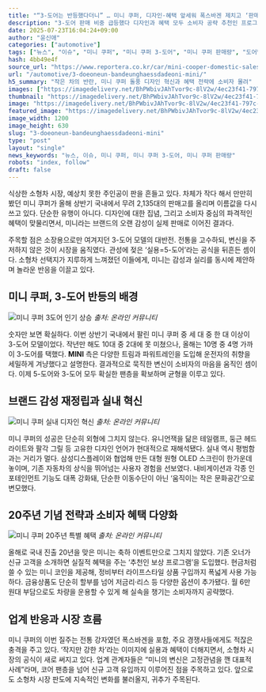 ```yaml
---
title: "“3-도어는 반등했다더니” … 미니 쿠퍼, 디자인·혜택 앞세워 폭스바겐 제치고 ‘판매 급증’"
description: "3-도어 판매 비중 급등했다 디자인과 혜택 모두 소비자 공략 추천인 프로그램으로 충성도 강화 ..."
date: 2025-07-23T16:04:24+09:00
author: "윤신애"
categories: ["automotive"]
tags: ["뉴스", "이슈", "미니 쿠퍼", "미니 쿠퍼 3-도어", "미니 쿠퍼 판매량", "도어별소비심리", "프리미엄재구매전략"]
hash: 4bb49e4f
source_url: "https://www.reportera.co.kr/car/mini-cooper-domestic-sales/"
url: "/automotive/3-doeoneun-bandeunghaessdadeoni-mini/"
h5_summary: "작은 차의 반란, 미니 쿠퍼 돌풍 디자인 혁신과 혜택 전략에 소비자 몰려"
images: ["https://imagedelivery.net/BhPWbivJAhTvor9c-8lV2w/4ec23f41-797c-4671-4145-3894be441e00/public", "https://imagedelivery.net/BhPWbivJAhTvor9c-8lV2w/7d23530d-a0e4-4c0a-863c-1335b04ee600/public", "https://imagedelivery.net/BhPWbivJAhTvor9c-8lV2w/2c645435-40a3-4868-eac3-0d0208d6c100/public", "https://imagedelivery.net/BhPWbivJAhTvor9c-8lV2w/55f464e2-81d4-46db-2d95-70615fb57700/public"]
thumbnail: "https://imagedelivery.net/BhPWbivJAhTvor9c-8lV2w/4ec23f41-797c-4671-4145-3894be441e00/public"
image: "https://imagedelivery.net/BhPWbivJAhTvor9c-8lV2w/4ec23f41-797c-4671-4145-3894be441e00/public"
featured_image: "https://imagedelivery.net/BhPWbivJAhTvor9c-8lV2w/4ec23f41-797c-4671-4145-3894be441e00/public"
image_width: 1200
image_height: 630
slug: "3-doeoneun-bandeunghaessdadeoni-mini"
type: "post"
layout: "single"
news_keywords: "뉴스, 이슈, 미니 쿠퍼, 미니 쿠퍼 3-도어, 미니 쿠퍼 판매량"
robots: "index, follow"
draft: false
---
```


식상한 소형차 시장, 예상치 못한 주인공이 판을 흔들고 있다. 차체가 작다 해서 만만히 봤던 미니 쿠퍼가 올해 상반기 국내에서 무려 2,135대의 판매고를 올리며 이름값을 다시 쓰고 있다. 단순한 유행이 아니다. 디자인에 대한 집념, 그리고 소비자 중심의 파격적인 혜택이 맞물리면서, 미니라는 브랜드의 오랜 감성이 실제 판매로 이어진 결과다.

주목할 점은 소장용으로만 여겨지던 3-도어 모델의 대반전. 전통을 고수하되, 변신을 주저하지 않은 것이 시장을 움직였다. 관성에 젖은 ‘실용=5-도어’라는 공식을 뒤흔든 셈이다. 소형차 선택지가 지루하게 느껴졌던 이들에게, 미니는 감성과 실리를 동시에 제안하며 놀라운 반응을 이끌고 있다.

## 미니 쿠퍼, 3-도어 반등의 배경

![미니 쿠퍼 3도어 인기 상승](https://imagedelivery.net/BhPWbivJAhTvor9c-8lV2w/7d23530d-a0e4-4c0a-863c-1335b04ee600/public)
*출처: 온라인 커뮤니티*


숫자만 보면 확실하다. 이번 상반기 국내에서 팔린 미니 쿠퍼 중 세 대 중 한 대 이상이 3-도어 모델이었다. 작년만 해도 10대 중 2대에 못 미쳤으나, 올해는 10명 중 4명 가까이 3-도어를 택했다. **MINI** 측은 다양한 트림과 파워트레인을 도입해 운전자의 취향을 세밀하게 겨냥했다고 설명한다. 결과적으로 묵직한 변신이 소비자의 마음을 움직인 셈이다. 이제 5-도어와 3-도어 모두 확실한 팬층을 확보하며 균형을 이루고 있다.

## 브랜드 감성 재정립과 실내 혁신

![미니 쿠퍼 실내 디자인 혁신](https://imagedelivery.net/BhPWbivJAhTvor9c-8lV2w/55f464e2-81d4-46db-2d95-70615fb57700/public)
*출처: 온라인 커뮤니티*


미니 쿠퍼의 성공은 단순히 외형에 그치지 않는다. 유니언잭을 닮은 테일램프, 둥근 헤드라이트와 팔각 그릴 등 고유한 디자인 언어가 현대적으로 재해석됐다. 실내 역시 평범함과는 거리가 멀다. 삼성디스플레이와 협업해 만든 대형 원형 OLED 스크린이 한가운데 놓이며, 기존 자동차의 상식을 뛰어넘는 사용자 경험을 선보였다. 내비게이션과 각종 인포테인먼트 기능도 대폭 강화돼, 단순한 이동수단이 아닌 ‘움직이는 작은 문화공간’으로 변모했다.

## 20주년 기념 전략과 소비자 혜택 다양화

![미니 쿠퍼 20주년 특별 혜택](https://imagedelivery.net/BhPWbivJAhTvor9c-8lV2w/2c645435-40a3-4868-eac3-0d0208d6c100/public)
*출처: 온라인 커뮤니티*


올해로 국내 진출 20년을 맞은 미니는 축하 이벤트만으로 그치지 않았다. 기존 오너가 신규 고객을 소개하면 실질적 혜택을 주는 ‘추천인 보상 프로그램’을 도입했다. 현금처럼 쓸 수 있는 미니 코인을 제공해, 정비부터 라이프스타일 상품 구입까지 폭넓게 사용 가능하다. 금융상품도 단순히 할부를 넘어 저금리·리스 등 다양한 옵션이 추가됐다. 월 6만 원대 부담으로도 차량을 운용할 수 있게 해 실속을 챙기는 소비자까지 공략했다.

## 업계 반응과 시장 흐름

미니 쿠퍼의 이번 질주는 전통 강자였던 폭스바겐을 포함, 주요 경쟁사들에게도 적잖은 충격을 주고 있다. ‘작지만 강한 차’라는 이미지에 실용과 혜택이 더해지면서, 소형차 시장의 공식이 새로 써지고 있다. 업계 관계자들은 “미니의 변신은 고정관념을 깬 대표적 사례”라며, 코어 팬층을 넘어 신규 고객 유입까지 이루어진 점을 주목하고 있다. 앞으로도 소형차 시장 판도에 지속적인 변화를 불러올지, 귀추가 주목된다.
